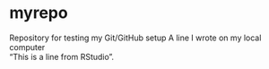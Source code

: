 # myrepo
Repository for testing my Git/GitHub setup
A line I wrote on my local computer  
“This is a line from RStudio”.
